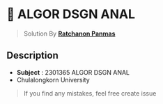 #  🔎 ALGOR DSGN ANAL

> Solution By **[Ratchanon Panmas](https://fb.com/qq.panmas)**

## Description
- **Subject** : 2301365 ALGOR DSGN ANAL
- Chulalongkorn University

> If you find any mistakes, feel free create issue
